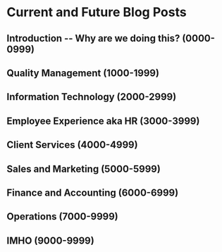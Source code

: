 # Current and Future Blog Posts



## Introduction -- Why are we doing this? (0000-0999)


## Quality Management (1000-1999)


## Information Technology (2000-2999)


## Employee Experience aka HR (3000-3999)


## Client Services (4000-4999)


## Sales and Marketing (5000-5999)


## Finance and Accounting (6000-6999)


## Operations (7000-9999)


## IMHO (9000-9999)
